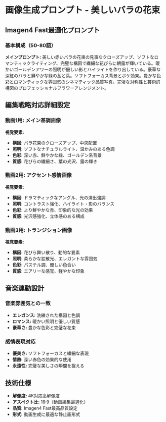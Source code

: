 # 画像生成プロンプト - 美しいバラの花束

## Imagen4 Fast最適化プロンプト

### 基本構成（50-80語）
**メインプロンプト:**
美しい赤いバラの花束の見事なクローズアップ、ソフトなロマンティックライティング、完璧な構図で繊細な花びらに朝露が輝いている。暖かいゴールデンアワーの照明が優しい影とハイライトを作り出している。豪華な深紅のバラと鮮やかな緑の茎と葉。ソフトフォーカス背景とボケ効果。豊かな色彩とロマンティックな雰囲気のシネマティック品質写真。完璧な対称性と芸術的構図のプロフェッショナルフラワーアレンジメント。

## 編集戦略対応詳細設定

### 動画1用: メイン基調画像
**視覚要素:**
- **構図:** バラ花束のクローズアップ、中央配置
- **照明:** ソフトなナチュラルライト、温かみのある色調
- **色彩:** 深い赤、鮮やかな緑、ゴールデン系背景
- **質感:** 花びらの繊細さ、葉の光沢、露の輝き

### 動画2用: アクセント感情画像
**視覚要素:**
- **構図:** ドラマティックなアングル、光の演出強調
- **照明:** コントラスト強化、ハイライト・影のバランス
- **色彩:** より鮮やかな赤、印象的な光の効果
- **質感:** 光沢感強化、立体感のある構成

### 動画3用: トランジション画像
**視覚要素:**
- **構図:** 花びら舞い散り、動的な要素
- **照明:** 柔らかな拡散光、エレガントな雰囲気
- **色彩:** パステル調、優しい色合い
- **質感:** エアリーな感覚、軽やかな印象

## 音楽連動設計

### 音楽雰囲気との一致
- **エレガンス:** 洗練された構図と色調
- **ロマンス:** 暖かい照明と優しい質感
- **豪華さ:** 豊かな色彩と完璧な花束

### 感情表現対応
- **優美さ:** ソフトフォーカスと繊細な表現
- **情熱:** 深い赤色の効果的な使用
- **永遠性:** 完璧な美しさの瞬間を捉える

## 技術仕様
- **解像度:** 4K対応高解像度
- **アスペクト比:** 16:9（動画編集最適化）
- **品質:** Imagen4 Fast最高品質設定
- **形式:** 動画生成に最適な静止画形式